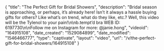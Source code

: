 {
    "title": "The Perfect Gift for Bridal Showers",
    "description": "Bridal season is approaching, or perhaps, it’s already here! Isn’t it always a hassle buying gifts for others? Like what’s on trend, what do they like, etc.? Well, this video will be the Tylenol to your pain!\n\nb.tempt’d bra WEB ID: 6197730\n\nFollow me on Instagram for more: @janie.hong",
    "videoid": "164915108",
    "date_created": "1529084899",
    "date_modified": "1546466777",
    "type": "captivate",
    "layout": "video",
    "url": "\/v\/the-perfect-gift-for-bridal-showers\/164915108"
}